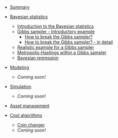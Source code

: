 * [Summary](README.md)

- [Bayesian statistics](Bayesian_statistics/README.md)
  - [Introduction to the Bayesian statistics](Bayesian_statistics/Bayesian_intro.md)
  - [Gibbs sampler - Introductory example](Bayesian_statistics/Gibbs_sampler/README.md)
    - [How to break the Gibbs sampler?](Bayesian_statistics/Gibbs_sampler/break_sampler.md)
    - [How to break the Gibbs sampler? - in detail](Bayesian_statistics/Gibbs_sampler/break_sampler_explained.md)
  - [Realistic example for a Gibbs sampler](Bayesian_statistics/Gibbs_sampler/real_gibbs_sampler.R)
  - [Metropolis-Hastings within a Gibbs sampler](Bayesian_statistics/MH_within_Gibbs/README.md)
  - [Bayesian regression](Bayesian_statistics/Bayesian_regression/README.md) 
  
- [Modeling](Modeling/README.md) 
  - _Coming soon!_
- [Simulation](Simulation/README.md) 
  - _Coming soon!_
- [Asset management](Asset_management/README.md)
- [Cool algorithms](Algorithms/README.md)
  - [Coin changer](Algorithms/coin_changer/README.md)
  - _Coming soon!_

